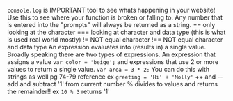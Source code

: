 `console.log` is IMPORTANT tool to see whats happening in your website! Use this to see where your function is broken or falling to.
Any number that is entered into the "prompts" will always be returned as a string.
== only looking at the character 
=== looking at character and data type (this is what is used real world mostly)
!= NOT equal character
!== NOT equal character and data type
An expression evaluates into (results in) a single value. Broadly speaking there are two types of expressions. An expression that assigns a value `var color = 'beige';` and expressions that use 2 or more values to return a single value. `var area = 3 * 2;`
You can do this with strings as well
pg 74-79 reference
ex `greeting = 'Hi' + 'Molly'`
++ and -- add and subtract '1' from current number
% divides to values and returns the remainder!! ex `10 % 3` returns '1'
